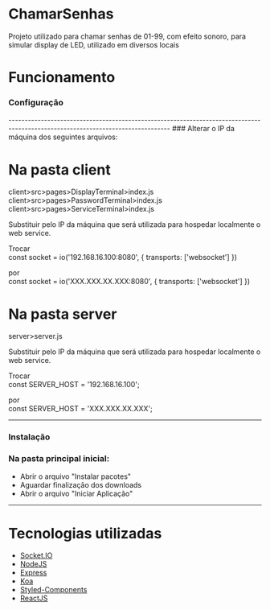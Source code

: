 # ChamarSenhas
 Projeto utilizado para chamar senhas de 01-99, com efeito sonoro, para simular display de LED, utilizado em diversos locais
 
 


# Funcionamento


<H3> Configuração </H3>
--------------------------------------------------------------------------------------------------------------------------------
### Alterar o IP da máquina dos seguintes arquivos:

# Na pasta client

client>src>pages>DisplayTerminal>index.js
client>src>pages>PasswordTerminal>index.js
client>src>pages>ServiceTerminal>index.js

Substituir pelo IP da máquina que será utilizada para hospedar localmente o web service.

Trocar <br>
const socket = io('192.168.16.100:8080', { transports: ['websocket'] })

por <br>
const socket = io('XXX.XXX.XX.XXX:8080', { transports: ['websocket'] })


# Na pasta server
server>server.js

Substituir pelo IP da máquina que será utilizada para hospedar localmente o web service.

Trocar <br>
const SERVER_HOST = '192.168.16.100';

por <br>
const SERVER_HOST = 'XXX.XXX.XX.XXX';

--------------------------------------------------------------------------------------------------------------------------------
<H3> Instalação </H3>

### Na pasta principal inicial:

- Abrir o arquivo "Instalar pacotes"
- Aguardar finalização dos downloads
- Abrir o arquivo "Iniciar Aplicação"



--------------------------------------------------------------------------------------------------------------------------------

# Tecnologias utilizadas

- [Socket.IO](https://socket.io/)
- [NodeJS](https://nodejs.org/en/)
- [Express](https://expressjs.com/pt-br/)
- [Koa](https://devdocs.io/koa/)
- [Styled-Components](https://styled-components.com/)
- [ReactJS](https://pt-br.reactjs.org/)